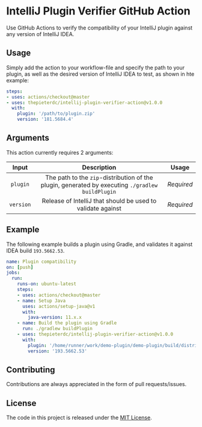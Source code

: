 # IntelliJ Plugin Verifier GitHub Action

Use GitHub Actions to verify the compatibility of your IntelliJ plugin against any version of IntelliJ IDEA.

## Usage

Simply add the action to your workflow-file and specify the path to your plugin, as well as the desired version of IntelliJ IDEA to test, as shown in hte example:

```yaml
steps:
- uses: actions/checkout@master
- uses: thepieterdc/intellij-plugin-verifier-action@v1.0.0
  with:
    plugin: '/path/to/plugin.zip'
    version: '181.5684.4'
```

## Arguments

This action currently requires 2 arguments:

| Input  | Description | Usage |
| :---:     |     :---:   |    :---:   |
| `plugin`  | The path to the `zip`-distribution of the plugin, generated by executing `./gradlew buildPlugin` | *Required* |
| `version`  | Release of IntelliJ that should be used to validate against | *Required* |

## Example
The following example builds a plugin using Gradle, and validates it against IDEA build `193.5662.53`.

```yaml
name: Plugin compatibility
on: [push]
jobs:
  run:
    runs-on: ubuntu-latest
    steps:
    - uses: actions/checkout@master
    - name: Setup Java
      uses: actions/setup-java@v1
      with:
        java-version: 11.x.x
    - name: Build the plugin using Gradle
      run: ./gradlew buildPlugin
    - uses: thepieterdc/intellij-plugin-verifier-action@v1.0.0
      with:
        plugin: '/home/runner/work/demo-plugin/demo-plugin/build/distributions/demo-plugin-1.0.0-SNAPSHOT.zip'
        version: '193.5662.53'
```
## Contributing

Contributions are always appreciated in the form of pull requests/issues.

## License

The code in this project is released under the [MIT License](LICENSE).
